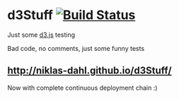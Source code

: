 # d3Stuff [![Build Status](https://travis-ci.org/niklas-dahl/d3Stuff.svg?branch=gh-pages)](https://travis-ci.org/niklas-dahl/d3Stuff)

Just some [d3.js](https://d3js.org) testing

Bad code, no comments, just some funny tests

## http://niklas-dahl.github.io/d3Stuff/

Now with complete continuous deployment chain :)
